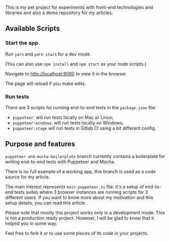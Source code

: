 This is my pet project for experiments with front-end technologies and libraries and also a demo repository for my articles.

## Available Scripts

### Start the app

Run `yarn` and `yarn start` for a dev mode.

(You can also use `npm install` and `npm start` as your node scripts.)

Navigate to [http://localhost:8080](http://localhost:8080) to view it in the browser.

The page will reload if you make edits.

### Run tests

There are 3 scripts for running end-to-end tests in the `package.json` file:

- `puppeteer`: will run tests locally on Mac or Linux;
- `puppeteer:windows`: will run tests locally on Windows;
- `puppeteer:stage` will run tests in Gitlab CI using a bit different config.

## Purpose and features

`puppeteer-and-mocha-boilerplate` branch currently contains a boilerplate for writing end-to-end tests with Puppeteer and Mocha.

There is no full example of a working app, this branch is used as a code source for my article. 

The main interest represents `main.puppeteer.ts` file: it's a setup of end-to-end tests suites where 3 browser instances are running scripts for 3 different users. If you want to know more about my motivation and this setup details, you can read this article.

Please note that mostly this project works only in a development mode. This is not a production ready project. However, I will be glad to know that it helped you in some way.

Feel free to fork it or to use some pieces of its code in your projects.
